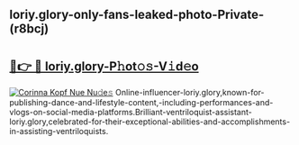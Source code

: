 ## loriy.glory-only-fans​-leaked-photo​-Private-(r8bcj)


# <h2><a href="https://mediaupload.pro?title=loriy.glory&ref=git">🔗👉 🔴 loriy.glory-P𝚑ot𝚘𝚜-V𝚒d𝚎o</a></h2>

[![Corinna Kopf Nue Nu𝚍e𝚜](https://i.imgur.com/0qMVB7G.gif)](https://mediaupload.pro?title=loriy.glory&ref=git)
Online-influencer-loriy.glory,known-for-publishing-dance-and-lifestyle-content,-including-performances-and-vlogs-on-social-media-platforms.Brilliant-ventriloquist-assistant-loriy.glory,celebrated-for-their-exceptional-abilities-and-accomplishments-in-assisting-ventriloquists.  